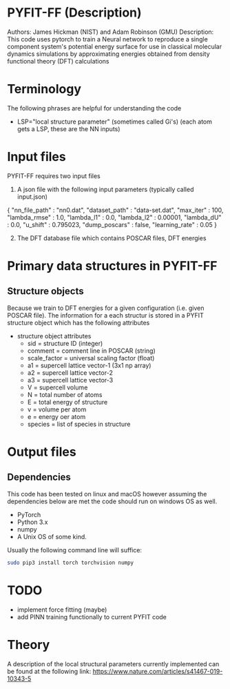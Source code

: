 # PYFIT-FF (Description)
Authors: James Hickman (NIST) and Adam Robinson (GMU) 
Description: 
This code uses pytorch to train a Neural network to reproduce a single component system's potential energy surface for use in classical molecular dynamics simulations by approximating energies obtained from density functional theory (DFT) calculations

# Terminology 
The following phrases are helpful for understanding the code 
+ LSP="local structure parameter" (sometimes called Gi's) (each atom gets a LSP, these are the NN inputs)

# Input files
PYFIT-FF requires two input files 

1) A json file with the following input parameters (typically called input.json)

{
"nn_file_path"			:	"nn0.dat",
"dataset_path"			:	"data-set.dat",
"max_iter"			:	100,
"lambda_rmse"			:	1.0,
"lambda_l1"			:	0.0,
"lambda_l2"			:	0.00001,
"lambda_dU"			:	0.0,
"u_shift"			:	0.795023,
"dump_poscars"			:	false,
"learning_rate"			:	0.05
}

2) The DFT database file which contains POSCAR files, DFT energies


# Primary data structures in PYFIT-FF

## Structure objects 

Because we train to DFT energies for a given configuration (i.e. given POSCAR file). The information for a each structur is stored in a PYFIT structure object which has the following attributes  

+ structure object attributes 
	- sid			= structure ID (integer)
	- comment		= comment line in POSCAR (string)
	- scale_factor	= universal scaling factor  (float) 
	- a1			= supercell lattice vector-1 (3x1 np array)
	- a2			= supercell lattice vector-2
	- a3			= supercell lattice vector-3
	- V				= supercell volume 
	- N      		= total number of atoms 
	- E				= total energy of structure 
	- v				= volume per atom
	- e				= energy oer atom
	- species		= list of species in structure



# Output files
 
## Dependencies

This code has been tested on linux and macOS however assuming the dependencies below are met the code should run on windows OS as well. 

- PyTorch
- Python 3.x
- numpy
- A Unix OS of some kind.

Usually the following command line will suffice:

```bash
sudo pip3 install torch torchvision numpy
```



# TODO

+ implement force fitting (maybe)
+ add PINN training functionally to current PYFIT code


# Theory 


A description of the local structural parameters currently implemented can be found at the following link: 
https://www.nature.com/articles/s41467-019-10343-5
